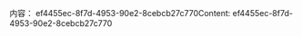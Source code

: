 <span data-ttu-id="b36f6-101">内容： ef4455ec-8f7d-4953-90e2-8cebcb27c770</span><span class="sxs-lookup"><span data-stu-id="b36f6-101">Content: ef4455ec-8f7d-4953-90e2-8cebcb27c770</span></span>